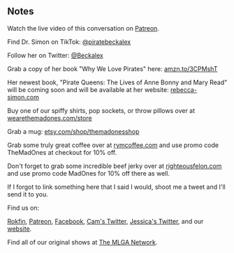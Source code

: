 ## Notes

Watch the live video of this conversation on [Patreon](https://www.patreon.com/posts/episode-117-dead-58541495).

Find Dr. Simon on TikTok: [@piratebeckalex](https://vm.tiktok.com/ZM8xr28X9/)

Follow her on Twitter: [@Beckalex](https://twitter.com/Beckalex)

Grab a copy of her book "Why We Love Pirates" here: [amzn.to/3CPMshT](https://amzn.to/3CPMshT)

Her newest book, "Pirate Queens: The Lives of Anne Bonny and Mary Read" will be coming soon and will be available at her website: [rebecca-simon.com](https://rebecca-simon.com/)

Buy one of our spiffy shirts, pop sockets, or throw pillows over at [wearethemadones.com/store](https://wearethemadones.com/store)

Grab a mug: [etsy.com/shop/themadonesshop](https://shop.wearethemadones.com/)

Grab some truly great coffee over at [rymcoffee.com](http://rymcoffee.com) and use promo code TheMadOnes at checkout for 10% off.

Don't forget to grab some incredible beef jerky over at [righteousfelon.com](https://www.righteousfelon.com/) and use promo code MadOnes for 10% off there as well.

If I forgot to link something here that I said I would, shoot me a tweet and I'll send it to you.

Find us on:

[Rokfin](https://rokfin.com/TheMadOnes), [Patreon](https://patreon.com/TheMadOnes), [Facebook](https://www.facebook.com/WeAreTheMad/), [Cam's Twitter](https://twitter.com/CamHarless), [Jessica's Twitter](https://twitter.com/soupcanarchist), and our [website](http://wearethemad.com).

Find all of our original shows at [The MLGA Network](https://mlganetwork.com).

